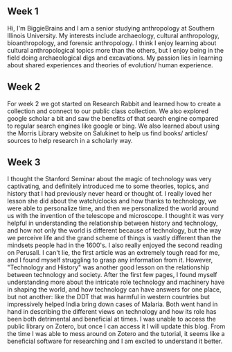 ## Week 1 
  Hi, I'm BiggieBrains and I am a senior studying anthropology at Southern Illinois University. My interests include archaeology, cultural anthropology, bioanthropology, and forensic anthropology. I think I enjoy learning about cultural anthropological topics more than the others, but I enjoy being in the field doing archaeological digs and excavations. My passion lies in learning about shared experiences and theories of evolution/ human experience. 
## Week 2
  For week 2 we got started on Research Rabbit and learned how to create a collection and connect to our public class collection. We also explored google scholar a bit and saw the benefits of that search engine compared to regular search engines like google or bing. We also learned about using the Morris Library website on Salukinet to help us find books/ articles/ sources to help research in a scholarly way. 
## Week 3 
  I thought the Stanford Seminar about the magic of technology was very captivating, and definitely introduced me to some theories, topics, and history that I had previously never heard or thought of. I really loved her lesson she did about the watch/clocks and how thanks to technology, we were able to personalize time, and then we personalized the world around us with the invention of the telescope and microscope. I thought it was very helpful in understanding the relationship between history and technology, and how not only the world is different because of technology, but the way we perceive life and the grand scheme of things is vastly different than the mindsets people had in the 1600's. I also really enjoyed the second reading on Perusall. I can't lie, the first article was an extremely tough read for me, and I found myself struggling to grasp any information from it. However, "Technology and History" was another good lesson on the relationship between technology and society. After the first few pages, I found myself understanding more about the intricate role technology and machinery have in shaping the world, and how technology can have answers for one place, but not another: like the DDT that was harmful in western countries but impressively helped India bring down cases of Malaria. Both went hand in hand in describing the different views on technology and how its role has been both detrimental and beneficial at times. I was unable to access the public library on Zotero, but once I can access it I will update this blog. From the time I was able to mess around on Zotero and the tutorial, it seems like a beneficial software for researching and I am excited to understand it better. 
